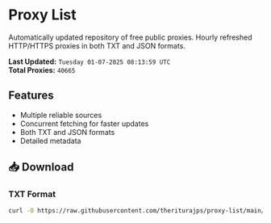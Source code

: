 # Proxy List

Automatically updated repository of free public proxies. Hourly refreshed HTTP/HTTPS proxies in both TXT and JSON formats.

**Last Updated:** `Tuesday 01-07-2025 08:13:59 UTC`  
**Total Proxies:** `40665`

## Features
- Multiple reliable sources
- Concurrent fetching for faster updates
- Both TXT and JSON formats
- Detailed metadata

## 📥 Download

### TXT Format
```bash
curl -O https://raw.githubusercontent.com/theriturajps/proxy-list/main/proxies.txt